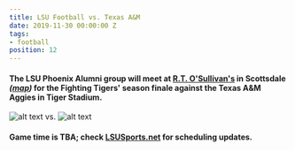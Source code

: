 ```yaml
---
title: LSU Football vs. Texas A&M
date: 2019-11-30 00:00:00 Z
tags:
- football
position: 12
---
```


#### The LSU Phoenix Alumni group will meet at **[R.T. O'Sullivan's](https://scottsdale.rtosullivans.com/ "RTO Scottsdale website") in Scottsdale**  *([map](https://goo.gl/maps/3MjPdBhDfGWxt53HA "Google map: RTO Scottsdale"))* for the Fighting Tigers' season finale against the Texas A&M Aggies in Tiger Stadium. 

![alt text](https://lsu-phoenix-alumni.github.io/assets/img/LSUTigers.png "LSU Fighting Tigers") vs. ![alt text](https://lsu-phoenix-alumni.github.io/assets/img/TexasAggies.png "Texas A&M Aggies")

#### Game time is TBA; check [LSUSports.net](http://www.lsusports.net/SportSelect.dbml?SPID=2164&SPSID=27811&DB_OEM_ID=5200&_ga=2.61742444.1994479276.1565745145-1475237789.1565745143 "THE OFFICIAL SITE OF LSU ATHLETICS") for scheduling updates.